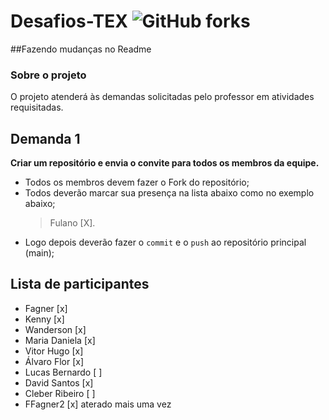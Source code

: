 # Desafios-TEX ![GitHub forks](https://img.shields.io/github/forks/ffagner/Desafios-TEX?style=social)
##Fazendo mudanças no Readme 
### Sobre o projeto

O projeto atenderá às demandas solicitadas pelo professor em atividades requisitadas.

## Demanda 1

**Criar um repositório e envia o convite para todos os membros da equipe.**

- Todos os membros devem fazer o Fork do repositório;
- Todos deverão marcar sua presença na lista abaixo como no exemplo abaixo;
  > Fulano [X].
- Logo depois deverão fazer o `commit` e o `push` ao repositório principal (main);

## Lista de participantes
- Fagner                  [x]
- Kenny                   [x]
- Wanderson               [x]
- Maria Daniela           [x]
- Vitor Hugo              [x]
- Álvaro Flor             [x]
- Lucas Bernardo          [ ]
- David Santos            [x]
- Cleber Ribeiro          [ ]
- FFagner2			          [x] aterado mais uma vez
